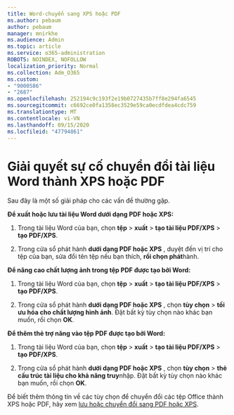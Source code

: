 ```yaml
---
title: Word-chuyển sang XPS hoặc PDF
ms.author: pebaum
author: pebaum
manager: mnirkhe
ms.audience: Admin
ms.topic: article
ms.service: o365-administration
ROBOTS: NOINDEX, NOFOLLOW
localization_priority: Normal
ms.collection: Adm_O365
ms.custom:
- "9000586"
- "2687"
ms.openlocfilehash: 252194c9c193f2e19b0727435b7ff8e294fa6545
ms.sourcegitcommit: c6692ce0fa1358ec3529e59ca0ecdfdea4cdc759
ms.translationtype: MT
ms.contentlocale: vi-VN
ms.lasthandoff: 09/15/2020
ms.locfileid: "47794861"
---
```

# <a name="resolve-issues-converting-a-word-document-to-xps-or-pdf"></a>Giải quyết sự cố chuyển đổi tài liệu Word thành XPS hoặc PDF

Sau đây là một số giải pháp cho các vấn đề thường gặp. 

**Để xuất hoặc lưu tài liệu Word dưới dạng PDF hoặc XPS:**

1. Trong tài liệu Word của bạn, chọn **tệp**  >  **xuất**  >  **tạo tài liệu PDF/XPS**  >  **tạo PDF/XPS**.

2. Trong cửa sổ phát hành **dưới dạng PDF hoặc XPS** , duyệt đến vị trí cho tệp của bạn, sửa đổi tên tệp nếu bạn thích, **rồi chọn phát**hành.

**Để nâng cao chất lượng ảnh trong tệp PDF được tạo bởi Word:**

1. Trong tài liệu Word của bạn, chọn **tệp**  >  **xuất**  >  **tạo tài liệu PDF/XPS**  >  **tạo PDF/XPS**.

2. Trong cửa sổ phát hành **dưới dạng PDF hoặc XPS** , chọn **tùy chọn**  >  **tối ưu hóa cho chất lượng hình ảnh**. Đặt bất kỳ tùy chọn nào khác bạn muốn, rồi chọn **OK**. 

**Để thêm thẻ trợ năng vào tệp PDF được tạo bởi Word:**
 
1. Trong tài liệu Word của bạn, chọn **tệp**  >  **xuất**  >  **tạo tài liệu PDF/XPS**  >  **tạo PDF/XPS**.

2. Trong cửa sổ phát hành **dưới dạng PDF hoặc XPS** , chọn **tùy chọn**  >  **thẻ cấu trúc tài liệu cho khả năng truy**nhập. Đặt bất kỳ tùy chọn nào khác bạn muốn, rồi chọn **OK**.

Để biết thêm thông tin về các tùy chọn để chuyển đổi các tệp Office thành XPS hoặc PDF, hãy xem [lưu hoặc chuyển đổi sang PDF hoặc XPS](https://support.office.com/article/d85416c5-7d77-4fd6-a216-6f4bf7c7c110).